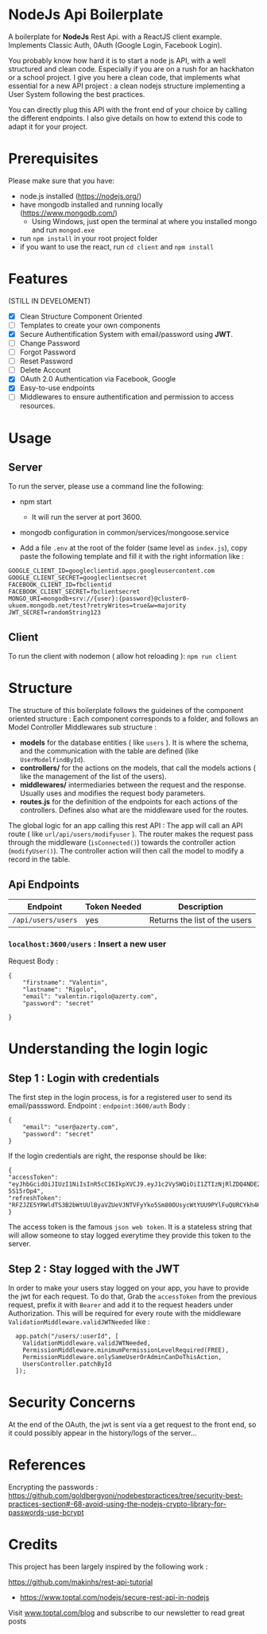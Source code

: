 # NodeJs Api Boilerplate

A boilerplate for **NodeJs** Rest Api. with a ReactJS client example. Implements Classic Auth, 0Auth (Google Login, Facebook Login).

You probably know how hard it is to start a node js API, with a well structured and clean code. Especially if you are on a rush for an hackhaton or a school project.
I give you here a clean code, that implements what essential for a new API project : a clean nodejs structure implementing a User System following the best practices.

You can directly plug this API with the front end of your choice by calling the different endpoints. I also give details on how to extend this code to adapt it for your project.

# Prerequisites

Please make sure that you have:

- node.js installed (https://nodejs.org/)
- have mongodb installed and running locally (https://www.mongodb.com/)
  - Using Windows, just open the terminal at where you installed mongo and run `mongod.exe`
- run `npm install` in your root project folder
- if you want to use the react, run `cd client` and `npm install`

# Features

(STILL IN DEVELOMENT)

- [x] Clean Structure Component Oriented
- [ ] Templates to create your own components
- [x] Secure Authentification System with email/password using **JWT**.
- [ ] Change Password
- [ ] Forgot Password
- [ ] Reset Password
- [ ] Delete Account
- [x] OAuth 2.0 Authentication via Facebook, Google
- [x] Easy-to-use endpoints
- [ ] Middlewares to ensure authentification and permission to access resources.

# Usage

## Server

To run the server, please use a command line the following:

- npm start

  - It will run the server at port 3600.

- mongodb configuration in common/services/mongoose.service

- Add a file `.env` at the root of the folder (same level as `index.js`), copy paste the following template and fill it with the right information like :

```
GOOGLE_CLIENT_ID=googleclientid.apps.googleusercontent.com
GOOGLE_CLIENT_SECRET=googleclientsecret
FACEBOOK_CLIENT_ID=fbclientid
FACEBOOK_CLIENT_SECRET=fbclientsecret
MONGO_URI=mongodb+srv://{user}:{password}@cluster0-ukuem.mongodb.net/test?retryWrites=true&w=majority
JWT_SECRET=randomString123
```

## Client

To run the client with nodemon ( allow hot reloading ):
`npm run client`

# Structure

The structure of this boilerplate follows the guideines of the component oriented structure :
Each component corresponds to a folder, and follows an Model Controller Middlewares sub structure :

- **models** for the database entities ( like `users` ). It is where the schema, and the communication with the table are defined (like `UserModelfindById`).
- **controllers/** for the actions on the models, that call the models actions ( like the management of the list of the users).
- **middlewares/** intermediaries between the request and the response. Usually uses and modifies the request body parameters.
- **routes.js** for the definition of the endpoints for each actions of the controllers. Defines also what are the middleware used for the routes.

The global logic for an app calling this rest API :
The app will call an API route ( like `url/api/users/modifyuser` ). The router makes the request pass through the middleware (`isConnected()`) towards the controller action (`modifyUser()`). The controller action will then call the model to modify a record in the table.

## Api Endpoints

| Endpoint           | Token Needed | Description                   |
| ------------------ | ------------ | ----------------------------- |
| `/api/users/users` | yes          | Returns the list of the users |

### `localhost:3600/users` : Insert a new user

Request Body :

```
{
	"firstname": "Valentin",
	"lastname": "Rigolo",
	"email": "valentin.rigolo@azerty.com",
	"password": "secret"

}
```

# Understanding the login logic

## Step 1 : Login with credentials

The first step in the login process, is for a registered user to send its email/passsword.
Endpoint : `endpoint:3600/auth`
Body :

```
{
	"email": "user@azerty.com",
	"password": "secret"
}
```

If the login credentials are right, the response should be like:

```
{
"accessToken": "eyJhbGcidOiJIUzI1NiIsInR5cCI6IkpXVCJ9.eyJ1c2VySWQiOiI1ZTIzNjRlZDQ4NDE2YzY2ZjYwMGIwYjgiLCJlbWFpbCI6InZhbGVudGluLmNoZWxsZTNAZ21haWwuY29tIiwicGVybWlzc2lvbkxldmVsIjoxLCJwcm92aWRlciI6ImVtYWlsIiwibmFtZSI6InVuZGVmaW5lZCB1bmRlZmluZWQiLCJyZWZyZXNoS2V5IjoiRUlVUk12NENQKytOZitzSHRnZThFZz09IiwiaWF0IjoxNTc5Mzc5NTY1fQ.jBIa5DNI0ObjVW7i3qF68XguKxuw_4lLmr-5S15rOp4",
"refreshToken": "RFZJZE5YRWldTS3B2bWtUUlByaVZUeVJNTVFyYko5Sm80OUsycWtYUU9PYlFuQURCYkh4K202YWxnd2IybmFiRkQ0TWl2TElQemJKeGUrQ3FpdXVmR3c9PQ=="
}
```

The access token is the famous `json web token`. It is a stateless string that will allow someone to stay logged everytime they provide this token to the server.

## Step 2 : Stay logged with the JWT

In order to make your users stay logged on your app, you have to provide the jwt for each request. To do that,
Grab the `accessToken` from the previous request, prefix it with `Bearer` and add it to the request headers under Authorization.
This will be required for every route with the middleware `ValidationMiddleware.validJWTNeeded` like :

```
  app.patch("/users/:userId", [
    ValidationMiddleware.validJWTNeeded,
    PermissionMiddleware.minimumPermissionLevelRequired(FREE),
    PermissionMiddleware.onlySameUserOrAdminCanDoThisAction,
    UsersController.patchById
  ]);
```

# Security Concerns

At the end of the OAuth, the jwt is sent via a get request to the front end, so it could possibly appear in the history/logs of the server...

# References

Encrypting the passwords :
https://github.com/goldbergyoni/nodebestpractices/tree/security-best-practices-section#-68-avoid-using-the-nodejs-crypto-library-for-passwords-use-bcrypt

# Credits

This project has been largely inspired by the following work :

https://github.com/makinhs/rest-api-tutorial

- https://www.toptal.com/nodejs/secure-rest-api-in-nodejs

Visit www.toptal.com/blog and subscribe to our newsletter to read great posts
